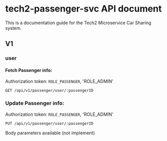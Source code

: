 # tech2-passenger-svc API document

This is a documentation guide for the Tech2 Microservice Car Sharing system.


## V1

### user

#### Fetch Passenger info:
Authorization token: `ROLE_PASSENGER`, 'ROLE_ADMIN'

```
GET /api/v1/passenger/user/:passengerID
```

### Update Passenger info:
Authorization token: `ROLE_PASSENGER`, 'ROLE_ADMIN'
```
PUT /api/v1/passenger/user/:passengerID
```
Body parameters available (not implement)
